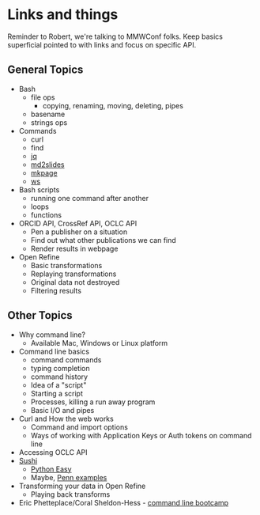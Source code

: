 
# Links and things

Reminder to Robert, we're talking to MMWConf folks. Keep basics superficial pointed to with links and focus on specific API.

## General Topics

+ Bash
    + file ops
        + copying, renaming, moving, deleting, pipes
    + basename
    + strings ops
+ Commands
  + curl
  + find
  + [jq](https://stephendolan.github.io/jq/)
  + [md2slides](https://caltechlibrary.github.io/md2slides)
  + [mkpage](https://caltechlibrary.github.io/mkpage)
  + [ws](https://caltechlibrary.github.io/ws)
+ Bash scripts
  + running one command after another
  + loops
  + functions
+ ORCID API, CrossRef API, OCLC API
  + Pen a publisher on a situation
  + Find out what other publications we can find
  + Render results in webpage
+ Open Refine
  + Basic transformations
  + Replaying transformations
  + Original data not destroyed
  + Filtering results

## Other Topics

+ Why command line?
  + Available Mac, Windows or Linux platform
+ Command line basics
  + command commands
  + typing completion
  + command history
  + Idea of a "script"
  + Starting a script
  + Processes, killing a run away program
  + Basic I/O and pipes
+ Curl and How the web works
  + Command and import options
  + Ways of working with Application Keys or Auth tokens on command line
+ Accessing OCLC API
+ [Sushi](http://www.niso.org/workrooms/sushi/tools/)
   + [Python Easy](https://github.com/pitthsls/pycounter)
   + Maybe, [Penn examples](https://project.library.upenn.edu/confluence/display/sushitoolkit/Home)
+ Transforming your data in Open Refine
  + Playing back transforms
+ Eric Phetteplace/Coral Sheldon-Hess - [command line bootcamp](https://github.com/csheldonhess/c4l16-cli-workshop)
